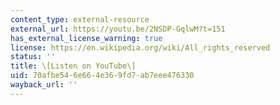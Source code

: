 ```yaml
---
content_type: external-resource
external_url: https://youtu.be/2NSDP-GqlwM?t=151
has_external_license_warning: true
license: https://en.wikipedia.org/wiki/All_rights_reserved
status: ''
title: \[Listen on YouTube\]
uid: 70afbe54-6e66-4e36-9fd7-ab7eee476330
wayback_url: ''
---
```

